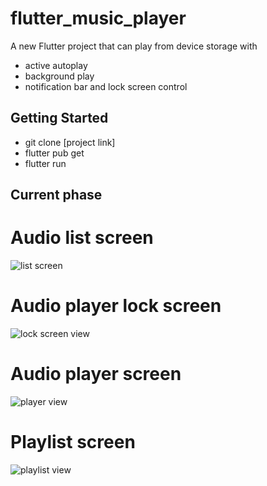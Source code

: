 # flutter_music_player

A new Flutter project that can play from device storage with 
 - active autoplay
 - background play
 - notification bar and lock screen control

## Getting Started

- git clone [project link]
- flutter pub get
- flutter run

## Current phase
# Audio list screen
![list screen](https://res.cloudinary.com/dcmgtfqoi/image/upload/v1725646506/Screenshot_20240907_000114_rgulg8.png)

# Audio player lock screen
![lock screen view](https://res.cloudinary.com/dcmgtfqoi/image/upload/v1725646487/lock_screen_hablqw.png)

# Audio player screen 
![player view](https://res.cloudinary.com/dcmgtfqoi/image/upload/v1727108380/audio_player_screen_lzruqq.png)

# Playlist screen
![playlist view](https://res.cloudinary.com/dcmgtfqoi/image/upload/v1727108382/playlist_view_nyxywf.png)